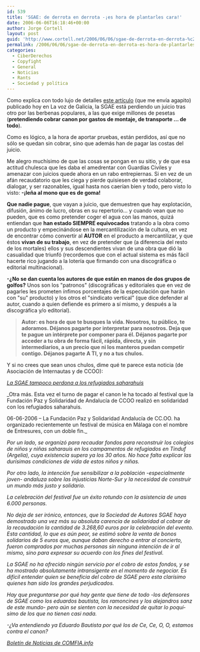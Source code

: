 ```yaml
---
id: 539
title: 'SGAE: de derrota en derrota -¡es hora de plantarles cara!'
date: 2006-06-06T16:18:46+00:00
author: Jorge Cortell
layout: post
guid: 'http://www.cortell.net/2006/06/06/sgae-de-derrota-en-derrota-%c2%a1es-hora-de-plantarles-cara/'
permalink: /2006/06/06/sgae-de-derrota-en-derrota-es-hora-de-plantarles-cara/
categories:
  - CiberDerechos
  - Copyfight
  - General
  - Noticias
  - Rants
  - Sociedad y polí­tica
---
```

Como explica con todo lujo de detalles <a title="SGAE pierde juicios por berbenas" target="_blank" href="http://www.lavozdegalicia.es/inicio/noticia.jsp?CAT=126&TEXTO=4834975">este artí­culo</a> (que me enví­a agapito) publicado hoy en La voz de Galicia, la SGAE está perdiendo un juicio tras otro por las berbenas populares, a las que exige millones de pesetas (**pretendiendo cobrar canon por gastos de montaje, de transporte ... de todo**).

Como es lógico, a la hora de aportar pruebas, están perdidos, así­ que no sólo se quedan sin cobrar, sino que además han de pagar las costas del juicio.

Me alegro muchí­simo de que las cosas se pongan en su sitio, y de que esa actitud chulesca que les daba el amedrentar con Guardias Civiles y amenazar con juicios quede ahora en un rabo entrepiernas. Si en vez de un afán recaudatorio que les ciega y pierde quisiesen de verdad colaborar, dialogar, y ser razonables, igual hasta nos caerí­an bien y todo, pero visto lo visto: **-¡leña al mono que es de goma!**

**Que nadie pague**, que vayan a juicio, que demuestren que hay explotación, difusión, ánimo de lucro, obras en su repertorio... y cuando vean que no pueden, que es como pretender coger el agua con las manos, quizá entiendan que **han estado SIEMPRE equivocados** tratando a la obra como un producto y empecinándose en la mercantilización de la cultura, en vez de encontrar cómo convertir al **AUTOR** en el producto a mercantilizar, y que éstos **vivan de su trabajo**, en vez de pretender que (a diferencia del resto de los mortales) ellos y sus descendientes vivan de una obra que dió la casualidad que triunfó (recordemos que con el actual sistema es más fácil hacerte rico jugando a la loterí­a que firmando con una discográfica o editorial multinacional).

**-¿No se dan cuenta los autores de que están en manos de dos grupos de golfos?** Unos son los "patronos" (discográficas y editoriales que en vez de pagarles les prometen í­nfimos porcentajes de la especulación que harán con "su" producto) y los otros el "sindicato vertical" (que dice defender al autor, cuando a quien defiende es primero a sí­ mismo, y después a la discográfica y/o editorial).

> **Autor: es hora de que te busques la vida. Nosotros, tu público, te adoramos. Déjanos pagarte por interpretar para nosotros. Deja que te pague un intérprete por componer para él. Déjanos pagarte por acceder a tu obra de forma fácil, rápida, directa, y sin intermediarios, a un precio que ni los manteros puedan competir contigo. Déjanos pagarte A TI, y no a tus chulos.**

Y si no crees que sean unos chulos, dime qué te parece esta noticia (de Asociación de Internautas y de CCOO):

 _<a title="SGAE internautas" target="_blank" href="http://www.internautas.org/html/3715.html">La SGAE tampoco perdona a los refugiados saharahuis</a>_

_Otra más. Esta vez el turno de pagar el canon le ha tocado al festival que la Fundación Paz y Solidaridad de Andalucí­a de CCOO realizó en solidaridad con los refugiados saharahuis.
  
06-06-2006 – La Fundación Paz y Solidaridad Andalucí­a de CC.OO. ha organizado recientemente un festival de música en Málaga con el nombre de Entresures, con un doble fin._

_Por un lado, se organizó para recaudar fondos para reconstruir los colegios de niños y niñas saharauis en los campamentos de refugiados en Tinduf (Argelia), cuya existencia supera ya los 30 años. No hace falta explicar las durí­simas condiciones de vida de estos niños y niñas._

_Por otro lado, la intención fue sensibilizar a la población -especialmente joven- andaluza sobre las injusticias Norte-Sur y la necesidad de construir un mundo más justo y solidario._

_La celebración del festival fue un éxito rotundo con la asistencia de unas 6.000 personas._

_No deja de ser irónico, entonces, que la Sociedad de Autores SGAE haya demostrado una vez más su absoluta carencia de solidaridad al cobrar de la recaudación la cantidad de 3.268,60 euros por la celebración del evento. Esta cantidad, lo que es aún peor, se estimó sobre la venta de bonos solidarios de 5 euros que, aunque daban derecho a entrar al concierto, fueron comprados por muchas personas sin ninguna intención de ir al mismo, sino para expresar su acuerdo con los fines del festival._

_La SGAE no ha ofrecido ningún servicio por el cobro de estos fondos, y se ha mostrado absolutamente intransigente en el momento de negociar. Es difí­cil entender quien se beneficia del cobro de SGAE pero esta clarí­simo quienes han sido los grandes perjudicados._

_Hay que preguntarse por qué hay gente que tiene de todo -los defensores de SGAE como los eduardos bautista, los ramoncines y los alejandros sanz de este mundo- pero aún se sienten con la necesidad de quitar lo poquí­simo de los que no tienen casi nada._

_-¿Va entendiendo ya Eduardo Bautista por qué los de Ce, Ce, O, O, estamos contra el canon?_

_<a title="Comfia" target="_blank" href="http://www.comfia.info/noticias/">Boletí­n de Noticias de COMFIA.info</a>_